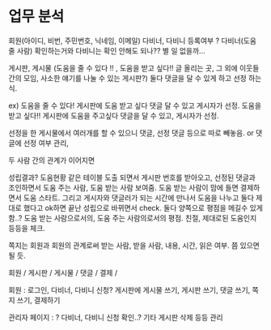# 업무 분석

회원(아이디, 비번, 주민번호, 닉네임, 이메일) 다비너, 다비니 등록여부 ?
  다비너(도움 줄 사람) 확인하는거와 다비니는 확인 안해도 되나?? 별 일 없을까...

게시판, 게시물 (도움을 줄 수 있다 !! , 도움을 받고 싶다!! 글 올리는 곳, 그 외에 이웃들간의 모임, 사소한 얘기를 나눌 수 있는 게시판?)
둘다 댓글을 달 수 있게 하고 선정 하는식.

ex) 도움을 줄 수 있다! 게시판에 도움 받고 싶다 댓글 달 수 있고 게시자가 선정.
도움을 받고 싶다!! 게시판에 도움을 주고싶다 댓글을 달 수 있고, 게시자가 선정.

선정을 한 게시물에서 여러개를 할 수 있으니 댓글, 선정 댓글 등으로 따로 빼놓음. or 댓글에 선정 여부 관리,

두 사람 간의 관계가 이어지면

성립결과? 도움현황 같은 테이블 도출 되면서 게시판 번호를 받아오고, 선정된 댓글과 조인하면서 도움 주는 사람, 도움 받는 사람 보여줌. 도움 받는 사람이 맘에 들면 결제하면서 도움 스타트.  그리고 게시자와 댓글러가 되는 시간에 만나서 도움을 나누고 둘다 제대로 했다고 ok하면 끝난 성립으로 바뀌면서 check. 둘다 양쪽으로 평점을 메길수 있게 함..? 도움 받는 사람으로서의, 도움 주는 사람의로서의 평점. 친절, 제대로된 도움인지 등등을 체크.

쪽지는 회원과 회원의 관계로써 받는 사람, 받을 사람, 내용, 시간, 읽은 여부. 쯤 있으면 될 듯.


회원 / 게시판 / 게시물 / 댓글 / 결제 / 

회원 : 로그인, 다비너, 다비니 신청? 게시판에 게시물 쓰기, 게시판 쓰기, 댓글 쓰기, 쪽지 쓰기, 결제하기

관리자 페이지 : ? 다비너, 다비니 신청 확인..? 기타 게시판 삭제 등등 관리